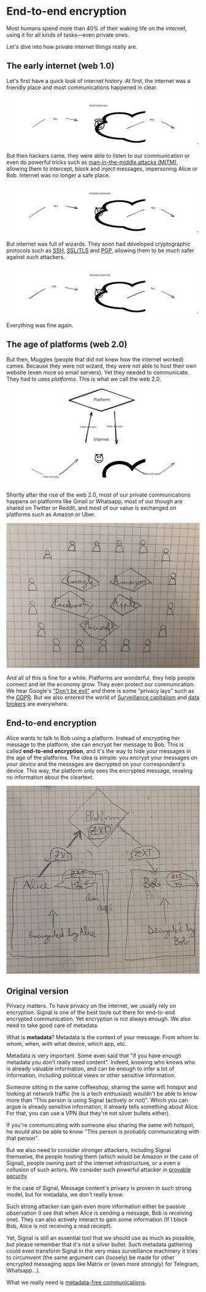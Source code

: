 # End-to-end encryption

<!-- introduction -->

Most humans spend more than 40% of their waking life on the internet, using it
for all kinds of tasks—even private ones.

Let's dive into how private internet things really are.

<!-- history -->

## The early internet (web 1.0)

Let's first have a quick look of internet history. At first, the internet was a
friendly place and most communications happened in clear.

![web1a](web1a.svg)

But then hackers came, they were able to listen to our communication or even do
powerful tricks such as [man-in-the-middle attacks
(MITM)](https://en.wikipedia.org/wiki/Man-in-the-middle_attack), allowing them
to intercept, block and inject messages, impersoning Alice or Bob. Internet was
no longer a safe place.

![web1b](web1b.svg)

But internet was full of wizards. They soon had developed cryptographic
protocols such as [SSH](https://en.wikipedia.org/wiki/Secure_Shell),
[SSL/TLS](https://en.wikipedia.org/wiki/Transport_Layer_Security) and
[PGP](https://en.wikipedia.org/wiki/Pretty_Good_Privacy), allowing them to be
much safer against such attackers.

![web1c](web1c.svg)

Everything was fine again.

## The age of platforms (web 2.0)

But then, Muggles (people that did not knew how the internet worked) cames.
Because they were not wizard, they were not able to host their own website
(even more so email servers). Yet they needed to communicate. They had to uses
_platforms_. This is what we call the web 2.0.

![web2](web2.svg)

Shortly after the rise of the web 2.0, most of our private communications
happens on platforms like Gmail or Whatsapp, most of our though are shared on
Twitter or Reddit, and most of our value is exchanged on platforms such as
Amazon or Uber.

![age-of-platforms](age-of-platforms.jpg)

And all of this is fine for a while. Platforms are wonderful, they help people
connect and let the economy grow. They even protect our communication. We hear
Google's ["Don't be evil"](https://en.wikipedia.org/wiki/Don%27t_be_evil) and
there is some "privacy lays" such as the
[GDPR](https://en.wikipedia.org/wiki/General_Data_Protection_Regulation). But
we also entered the world of [Surveillance
capitalism](https://en.wikipedia.org/wiki/Surveillance_capitalism) and [data
brokers](https://en.wikipedia.org/wiki/Data_broker) are everywhere.

## End-to-end encryption

Alice wants to talk to Bob using a platform. Instead of encrypting her message
to the platform, she can encrypt her message to Bob. This is called
**end-to-end encryption**, and it's the way to hide your messages in the age of
the platforms. The idea is simple: you encrypt your messages on _your device_
and the messages are decrypted on your correspondent's device. This way, the
platform only sees the encrypted message, revaling no information about the
cleartext.

![e2ee](e2ee.jpg)

## Original version

<!-- encryption -->

Privacy matters. To have privacy on the internet, we usually rely on
encryption. Signal is one of the best tools out there for end-to-end encrypted
communication. Yet encryption is not always enough. We also need to take good
care of metadata.

What is **metadata**? Metadata is the context of your message. From whom to
whom, when, with what device, which app, etc.

Metadata is very important. Some even said that "if you have enough metadata
you don’t really need content". Indeed, knowing who knows who is already
valuable information, and can be enough to infer a lot of information,
including political views or other sensitive information.

Someone sitting in the same coffeeshop, sharing the same wifi hotspot and
looking at network traffic (he is a tech enthusiast) wouldn't be able to know
more than "This person is using Signal (actively or not)". Which you can argue
is already sensitive information, it already tells something about Alice. For
that, you can use a VPN (but they're not silver bullets either).

<!-- Schema SVG de alice, mallory (with a deamon smiley, the wifi hotspot
(internet smileys). You see Signal messages (the arrows become blue with a
signal logo) going through the wifi hotspot, and we can see Mallory seeing them
(also lighting up ?) -->

If you're communicating with someone also sharing the same wifi hotspot, he
would also be able to know "This person is probably communicating with that
person".

<!-- Same schema. But Bob also use Signal, and receive Alice messages (through
the wifi hotspot and back). Mallory can see both, and can infer that Alice is
probably talking to Bob. -->

<!-- weak attacker knowledge

He wouldn't be able to know more than "This person is using Signal actively or
non-actively" (which is already a sensitive information). If you're
communicating with someone also sharing the same wifi hotspot, he would also be
able to know "This person is probably communicating with that person".

This is already a lot. In fact, how often you use Signal says a lot about you,
because it tells a lot about your friends. But for that, we want even more
adoption, so it becomes the norm.

-->

<!-- strong attacker -->

But we also need to consider stronger attackers, including Signal themselve,
the people hosting them (which would be Amazon in the case of Signal), people
owning part of the internet infrastructure, or a even a collusion of such
actors. We consider such powerful attacker in [provable
security](https://en.wikipedia.org/wiki/Provable_security) 

In the case of Signal, Message content's privacy is proven in such strong
model, but for metadata, we don't really know.

Such strong attacker can gain even more information either be passive
observation (I see that when Alice is sending a message, Bob is receiving one).
They can also actively interact to gain some information (If I block Bob, Alice
is not receiving a read receipt).

<!-- Schema with DY attacker -->

Yet, Signal is still an essential tool that we should use as much as possible,
but please remember that it's not a silver bullet. Such metadata gathering
could even transform Signal in the very mass surveillance machinery it tries to
circumvent (the same argument can (loosely) be made for other encrypted
messaging apps like Matrix or (even more strongly) for Telegram, Whatsapp...).

What we really need is [metadata-free
communications](/posts/metadata-free-communications).
